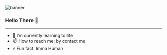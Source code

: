 
![banner](https://media0.giphy.com/media/v1.Y2lkPTc5MGI3NjExNmo3NWY2ZmJhNGoxYXc5dWthM3J5Z2R6eXU3aHkxOWVydmZ6YXU0OSZlcD12MV9pbnRlcm5hbF9naWZfYnlfaWQmY3Q9Zw/fvi3LEWpn2Mmh1fnBK/giphy.gif)

### Hello There 👋

---


- 🌱 I’m currently learning to life
- 📫 How to reach me: by contact me
- ⚡ Fun fact: Imma Human
